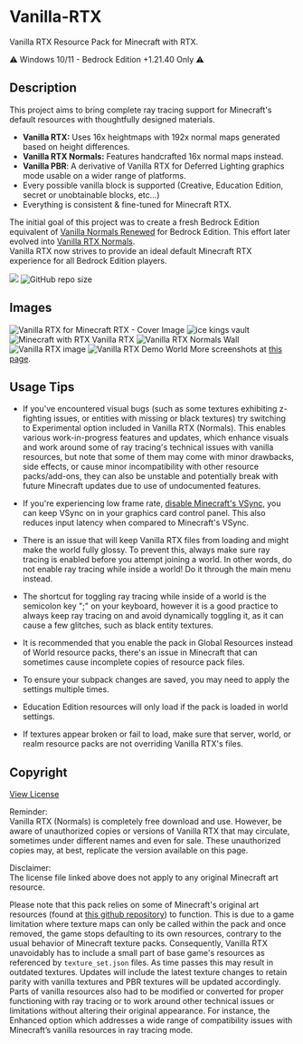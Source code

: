 # Vanilla-RTX

Vanilla RTX Resource Pack for Minecraft with RTX.

⚠️ Windows 10/11 - Bedrock Edition +1.21.40 Only ⚠️

## Description

This project aims to bring complete ray tracing support for Minecraft's default resources with thoughtfully designed materials.  

- **Vanilla RTX:** Uses 16x heightmaps with 192x normal maps generated based on height differences.  
- **Vanilla RTX Normals:** Features handcrafted 16x normal maps instead.
- **Vanilla PBR**: A derivative of Vanilla RTX for Deferred Lighting graphics mode usable on a wider range of platforms.
- Every possible vanilla block is supported (Creative, Education Edition, secret or unobtainable blocks, etc...)  
- Everything is consistent & fine-tuned for Minecraft RTX.  

The initial goal of this project was to create a fresh Bedrock Edition equivalent of [Vanilla Normals Renewed](https://github.com/Poudingue/Vanilla-Normals-Renewed) for Bedrock Edition. This effort later evolved into [Vanilla RTX Normals](https://github.com/Cubeir/Vanilla-RTX/tree/master/Vanilla-RTX-Normals).  
Vanilla RTX now strives to provide an ideal default Minecraft RTX experience for all Bedrock Edition players.  
  
[![](https://dcbadge.vercel.app/api/server/A4wv4wwYud?style=flat)](https://discord.gg/A4wv4wwYud)
![GitHub repo size](https://img.shields.io/github/repo-size/Cubeir/Vanilla-RTX)
## Images
![Vanilla RTX for Minecraft RTX - Cover Image](https://github.com/user-attachments/assets/96f0cfcc-4cf5-4199-93fc-423e7a18cffa)
![ice kings vault](https://github.com/CubeIR/Vanilla-RTX/assets/75272685/974cf798-aea6-4723-89a8-49c911e19830)
![Minecraft with RTX Vanilla RTX](https://github.com/CubeIR/Vanilla-RTX/assets/75272685/83bc172f-e0bc-4e1a-884d-7a8747f92163)
![Vanilla RTX Normals Wall](https://github.com/CubeIR/Vanilla-RTX/assets/75272685/7b621735-1e62-40d1-bfbd-a673556443d7)
![Vanilla RTX image](https://user-images.githubusercontent.com/75272685/222483572-42c3f0bf-9baf-4e2f-a751-bddedad80ab2.png)
![Vanilla RTX Demo World](https://github.com/CubeIR/Vanilla-RTX/assets/75272685/3ac5552d-0261-461b-ad26-ef6315dc2606)
More screenshots at [this page](http://minecraftrtx.net/gallery).


## Usage Tips
- If you've encountered visual bugs (such as some textures exhibiting z-fighting issues, or entities with missing or black textures) try switching to Experimental option included in Vanilla RTX (Normals). This enables various work-in-progress features and updates, which enhance visuals and work around some of ray tracing's technical issues with vanilla resources, but note that some of them may come with minor drawbacks, side effects, or cause minor incompatibility with other resource packs/add-ons, they can also be unstable and potentially break with future Minecraft updates due to use of undocumented features.

- If you're experiencing low frame rate, [disable Minecraft's VSync](https://youtu.be/E-gANUpoMus?t=12), you can keep VSync on in your graphics card control panel. This also reduces input latency when compared to Minecraft's VSync.

- There is an issue that will keep Vanilla RTX files from loading and might make the world fully glossy. To prevent this, always make sure ray tracing is enabled before you attempt joining a world. In other words, do not enable ray tracing while inside a world! Do it through the main menu instead.

- The shortcut for toggling ray tracing while inside of a world is the semicolon key ";" on your keyboard, however it is a good practice to always keep ray tracing on and avoid dynamically toggling it, as it can cause a few glitches, such as black entity textures.

- It is recommended that you enable the pack in Global Resources instead of World resource packs, there's an issue in Minecraft that can sometimes cause incomplete copies of resource pack files.

- To ensure your subpack changes are saved, you may need to apply the settings multiple times.

- Education Edition resources will only load if the pack is loaded in world settings.

- If textures appear broken or fail to load, make sure that server, world, or realm resource packs are not overriding Vanilla RTX's files.



## Copyright
[View License](https://github.com/CubeIR/Vanilla-RTX/blob/master/LICENSE.txt) 

Reminder:  
Vanilla RTX (Normals) is completely free download and use. However, be aware of unauthorized copies or versions of Vanilla RTX that may circulate, sometimes under different names and even for sale. These unauthorized copies may, at best, replicate the version available on this page.

Disclaimer:  
The license file linked above does not apply to any original Minecraft art resource.  
  
Please note that this pack relies on some of Minecraft's original art resources (found at [this github repository](https://github.com/Mojang/bedrock-samples/releases)) to function.
This is due to a game limitation where texture maps can only be called within the pack and once removed, the game stops defaulting to its own resources, contrary to the usual behavior of Minecraft texture packs. Consequently, Vanilla RTX unavoidably has to include a small part of base game's resources as referenced by ```texture_set.json``` files. As time passes this may result in outdated textures. Updates will include the latest texture changes to retain parity with vanilla textures and PBR textures will be updated accordingly.  
Parts of vanilla resources also had to be modified or converted for proper functioning with ray tracing or to work around other technical issues or limitations without altering their original appearance. For instance, the Enhanced option which addresses a wide range of compatibility issues with Minecraft’s vanilla resources in ray tracing mode.
